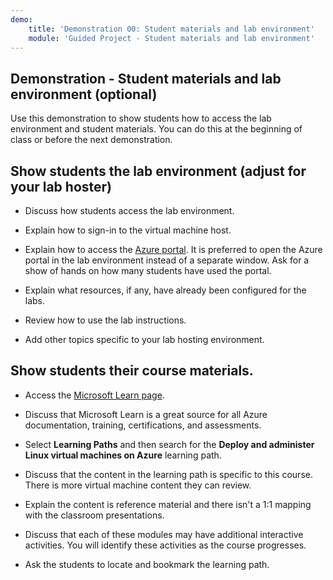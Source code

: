 ```yaml
---
demo:
    title: 'Demonstration 00: Student materials and lab environment'
    module: 'Guided Project - Student materials and lab environment'
---
```

## Demonstration - Student materials and lab environment (optional)

Use this demonstration to show students how to access the lab environment and student materials. You can do this at the beginning of class or before the next demonstration. 

## Show students the lab environment (adjust for your lab hoster)

- Discuss how students access the lab environment. 

- Explain how to sign-in to the virtual machine host.

- Explain how to access the [Azure portal](https://portal.azure.com). It is preferred to open the Azure portal in the lab environment instead of a separate window. Ask for a show of hands on how many students have used the portal. 

- Explain what resources, if any, have already been configured for the labs.

- Review how to use the lab instructions. 

- Add other topics specific to your lab hosting environment. 

## Show students their course materials.

- Access the [Microsoft Learn page](https://learn.microsoft.com).

- Discuss that Microsoft Learn is a great source for all Azure documentation, training, certifications, and assessments. 

- Select **Learning Paths** and then search for the **Deploy and administer Linux virtual machines on Azure** learning path.

- Discuss that the content in the learning path is specific to this course. There is more virtual machine content they can review.

- Explain the content is reference material and there isn't a 1:1 mapping with the classroom presentations.

- Discuss that each of these modules may have additional interactive activities. You will identify these activities as the course progresses. 

- Ask the students to locate and bookmark the learning path.

 
